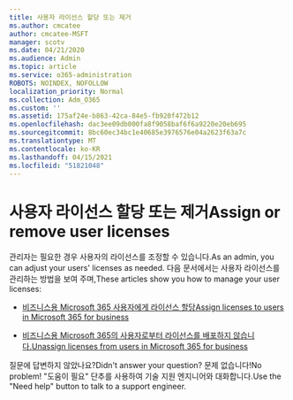 ```yaml
---
title: 사용자 라이선스 할당 또는 제거
ms.author: cmcatee
author: cmcatee-MSFT
manager: scotv
ms.date: 04/21/2020
ms.audience: Admin
ms.topic: article
ms.service: o365-administration
ROBOTS: NOINDEX, NOFOLLOW
localization_priority: Normal
ms.collection: Adm_O365
ms.custom: ''
ms.assetid: 175af24e-b863-42ca-84e5-fb920f472b12
ms.openlocfilehash: dac3ee09db000fa8f9058baf6f6a9220e20eb695
ms.sourcegitcommit: 8bc60ec34bc1e40685e3976576e04a2623f63a7c
ms.translationtype: MT
ms.contentlocale: ko-KR
ms.lasthandoff: 04/15/2021
ms.locfileid: "51821048"
---
```

# <a name="assign-or-remove-user-licenses"></a><span data-ttu-id="31fe6-102">사용자 라이선스 할당 또는 제거</span><span class="sxs-lookup"><span data-stu-id="31fe6-102">Assign or remove user licenses</span></span>

<span data-ttu-id="31fe6-103">관리자는 필요한 경우 사용자의 라이선스를 조정할 수 있습니다.</span><span class="sxs-lookup"><span data-stu-id="31fe6-103">As an admin, you can adjust your users' licenses as needed.</span></span> <span data-ttu-id="31fe6-104">다음 문서에서는 사용자 라이선스를 관리하는 방법을 보여 주며,</span><span class="sxs-lookup"><span data-stu-id="31fe6-104">These articles show you how to manage your user licenses:</span></span>
  
- [<span data-ttu-id="31fe6-105">비즈니스용 Microsoft 365 사용자에게 라이선스 할당</span><span class="sxs-lookup"><span data-stu-id="31fe6-105">Assign licenses to users in Microsoft 365 for business</span></span>](https://docs.microsoft.com/azure/active-directory/fundamentals/license-users-groups?context=azure/active-directory/users-groups-roles/context/ugr-context)

- [<span data-ttu-id="31fe6-106">비즈니스용 Microsoft 365의 사용자로부터 라이선스를 배포하지 않습니다.</span><span class="sxs-lookup"><span data-stu-id="31fe6-106">Unassign licenses from users in Microsoft 365 for business</span></span>](https://docs.microsoft.com/azure/active-directory/fundamentals/license-users-groups?context=azure/active-directory/users-groups-roles/context/ugr-context#remove-a-license)

<span data-ttu-id="31fe6-107">질문에 답변하지 않았나요?</span><span class="sxs-lookup"><span data-stu-id="31fe6-107">Didn't answer your question?</span></span> <span data-ttu-id="31fe6-108">문제 없습니다!</span><span class="sxs-lookup"><span data-stu-id="31fe6-108">No problem!</span></span> <span data-ttu-id="31fe6-109">"도움이 필요" 단추를 사용하여 기술 지원 엔지니어와 대화합니다.</span><span class="sxs-lookup"><span data-stu-id="31fe6-109">Use the "Need help" button to talk to a support engineer.</span></span>